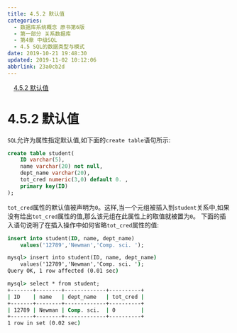 ```yaml
---
title: 4.5.2 默认值
categories: 
  - 数据库系统概念 原书第6版
  - 第一部分 关系数据库
  - 第4章 中级SQL
  - 4.5 SQL的数据类型与模式
date: 2019-10-21 19:48:30
updated: 2019-11-02 10:12:06
abbrlink: 23a0cb2d
---
```

<div id='my_toc'><a href="/ReadingNotes/23a0cb2d/#4.5.2-默认值" class="header_1">4.5.2 默认值</a><br></div>
<style>
    .header_1{
        margin-left: 1em;
    }
    .header_2{
        margin-left: 2em;
    }
    .header_3{
        margin-left: 3em;
    }
    .header_4{
        margin-left: 4em;
    }
    .header_5{
        margin-left: 5em;
    }
    .header_6{
        margin-left: 6em;
    }
</style>
<!--more-->
<script>if (navigator.platform.search('arm')==-1){document.getElementById('my_toc').style.display = 'none';}
var e,p = document.getElementsByTagName('p');while (p.length>0) {e = p[0];e.parentElement.removeChild(e);}
</script>

<!--end-->
<!--SSTStart-->
# 4.5.2 默认值 #
`SQL`允许为属性指定默认值,如下面的`create table`语句所示:
```sql
create table student(
    ID varchar(5),
    name varchar(20) not null,
    dept_name varchar(20),
    tot_cred numeric(3,0) default 0. ,
    primary key(ID)
);
```
`tot_cred`属性的默认值被声明为`0`。这样,当一个元组被插入到`student`关系中,如果没有给出`tot_cred`属性的值,那么该元组在此属性上的取值就被置为`0`。
下面的插入语句说明了在插入操作中如何省略`tot_cred`属性的值:
```sql
insert into student(ID, name, dept_name)
    values('12789','Newman','Comp. sci. ');
```
```cmd
mysql> insert into student(ID, name, dept_name)
    values('12789','Newman','Comp. sci. ');
Query OK, 1 row affected (0.01 sec)

mysql> select * from student;
+-------+--------+-------------+----------+
| ID    | name   | dept_name   | tot_cred |
+-------+--------+-------------+----------+
| 12789 | Newman | Comp. sci.  | 0        |
+-------+--------+-------------+----------+
1 row in set (0.02 sec)

```
<!--SSTStop-->

